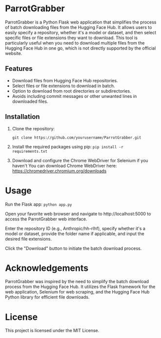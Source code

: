 # ParrotGrabber

ParrotGrabber is a Python Flask web application that simplifies the process of batch downloading files from the Hugging Face Hub. It allows users to easily specify a repository, whether it's a model or dataset, and then select specific files or file extensions they want to download. This tool is particularly useful when you need to download multiple files from the Hugging Face Hub in one go, which is not directly supported by the official website.

## Features

- Download files from Hugging Face Hub repositories.
- Select files or file extensions to download in batch.
- Option to download from root directories or subdirectories.
- Avoids including commit messages or other unwanted lines in downloaded files.

## Installation

1. Clone the repository:

   ```git clone https://github.com/yourusername/ParrotGrabber.git```
   
2. Install the required packages using pip:
```pip install -r requirements.txt```

3. Download and configure the Chrome WebDriver for Selenium if you haven't
You can download Chrome WebDriver here: https://chromedriver.chromium.org/downloads

# Usage

Run the Flask app:
```python app.py```

Open your favorite web browser and navigate to http://localhost:5000 to access the ParrotGrabber web interface.

Enter the repository ID (e.g., Anthropic/hh-rlhf), specify whether it's a model or dataset, provide the folder name if applicable, and input the desired file extensions.

Click the "Download" button to initiate the batch download process.

# Acknowledgements

ParrotGrabber was inspired by the need to simplify the batch download process from the Hugging Face Hub. It utilizes the Flask framework for the web application, Selenium for web scraping, and the Hugging Face Hub Python library for efficient file downloads.

# License
This project is licensed under the MIT License.


